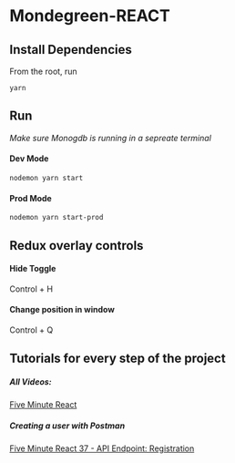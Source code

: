 # Mondegreen-REACT

## Install Dependencies
From the root, run

```
yarn

```
## Run 
*Make sure Monogdb is running in a sepreate terminal*

#### Dev Mode

```
nodemon yarn start
```

#### Prod Mode

```
nodemon yarn start-prod
```

## Redux overlay controls
#### Hide Toggle
Control + H

#### Change position in window
Control + Q

## Tutorials for every step of the project
##### All Videos: 
<a href="https://closebrace.com/categories/five-minute-react">Five Minute React</a> 

##### Creating a user with Postman
<a href="https://closebrace.com/tutorials/2017-07-18/five-minute-react-37-api-endpoint-registration">Five Minute React 37 - API Endpoint: Registration</a>
